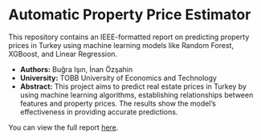 # Automatic Property Price Estimator

This repository contains an IEEE-formatted report on predicting property prices in Turkey using machine learning models like Random Forest, XGBoost, and Linear Regression.

- **Authors:** Buğra Işın, İnan Özşahin
- **University:** TOBB University of Economics and Technology
- **Abstract:** This project aims to predict real estate prices in Turkey by using machine learning algorithms, establishing relationships between features and property prices. The results show the model’s effectiveness in providing accurate predictions.

You can view the full report [here](./automatic-price-estimator-ieee-format.pdf).
